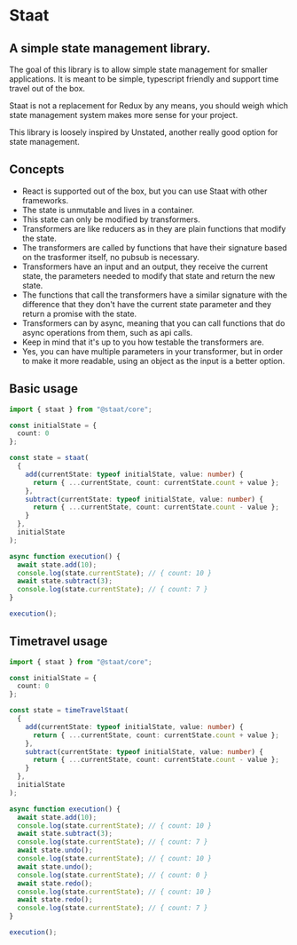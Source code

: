 # Staat

## A simple state management library.

The goal of this library is to allow simple state management for smaller applications. It is meant to be simple, typescript friendly and support time travel out of the box.

Staat is not a replacement for Redux by any means, you should weigh which state management system makes more sense for your project.

This library is loosely inspired by Unstated, another really good option for state management.

## Concepts

- React is supported out of the box, but you can use Staat with other frameworks.
- The state is unmutable and lives in a container.
- This state can only be modified by transformers.
- Transformers are like reducers as in they are plain functions that modify the state.
- The transformers are called by functions that have their signature based on the trasformer itself, no pubsub is necessary.
- Transformers have an input and an output, they receive the current state, the parameters needed to modify that state and return the new state.
- The functions that call the transformers have a similar signature with the difference that they don't have the current state parameter and they return a promise with the state.
- Transformers can by async, meaning that you can call functions that do async operations from them, such as api calls.
- Keep in mind that it's up to you how testable the transformers are.
- Yes, you can have multiple parameters in your transformer, but in order to make it more readable, using an object as the input is a better option.

## Basic usage

```ts
import { staat } from "@staat/core";

const initialState = {
  count: 0
};

const state = staat(
  {
    add(currentState: typeof initialState, value: number) {
      return { ...currentState, count: currentState.count + value };
    },
    subtract(currentState: typeof initialState, value: number) {
      return { ...currentState, count: currentState.count - value };
    }
  },
  initialState
);

async function execution() {
  await state.add(10);
  console.log(state.currentState); // { count: 10 }
  await state.subtract(3);
  console.log(state.currentState); // { count: 7 }
}

execution();
```

## Timetravel usage

```ts
import { staat } from "@staat/core";

const initialState = {
  count: 0
};

const state = timeTravelStaat(
  {
    add(currentState: typeof initialState, value: number) {
      return { ...currentState, count: currentState.count + value };
    },
    subtract(currentState: typeof initialState, value: number) {
      return { ...currentState, count: currentState.count - value };
    }
  },
  initialState
);

async function execution() {
  await state.add(10);
  console.log(state.currentState); // { count: 10 }
  await state.subtract(3);
  console.log(state.currentState); // { count: 7 }
  await state.undo();
  console.log(state.currentState); // { count: 10 }
  await state.undo();
  console.log(state.currentState); // { count: 0 }
  await state.redo();
  console.log(state.currentState); // { count: 10 }
  await state.redo();
  console.log(state.currentState); // { count: 7 }
}

execution();
```
